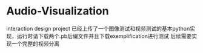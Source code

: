 # Audio-Visualization
interaction design project
已经上传了一个图像测试和视频测试的基本python实现，运行时请下载两个.pb后缀文件并且下载exemplification进行测试
后续需要实现一个完整的视频分离

